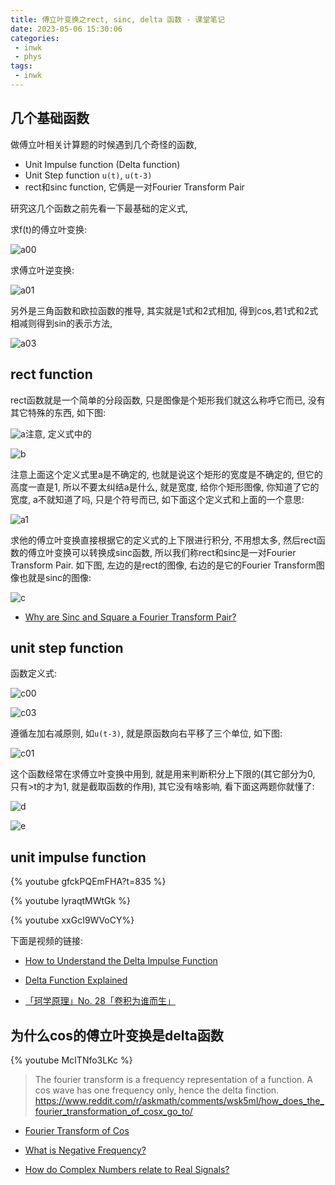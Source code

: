 ```yaml
---
title: 傅立叶变换之rect, sinc, delta 函数 - 课堂笔记
date: 2023-05-06 15:30:06
categories:
 - inwk
 - phys
tags:
 - inwk
---
```


## 几个基础函数 

做傅立叶相关计算题的时候遇到几个奇怪的函数,

- Unit Impulse function (Delta function)
- Unit Step function `u(t)`, `u(t-3)` 
- rect和sinc function, 它俩是一对Fourier Transform Pair

研究这几个函数之前先看一下最基础的定义式, 

求f(t)的傅立叶变换:

![a00](a00.png)

求傅立叶逆变换: 

![a01](a01.png)

另外是三角函数和欧拉函数的推导, 其实就是1式和2式相加, 得到cos,若1式和2式相减则得到sin的表示方法, 

![a03](a03.png)

## rect function

rect函数就是一个简单的分段函数, 只是图像是个矩形我们就这么称呼它而已, 没有其它特殊的东西, 如下图:

![a](a.png)注意, 定义式中的

![b](b.png)

注意上面这个定义式里a是不确定的, 也就是说这个矩形的宽度是不确定的, 但它的高度一直是1, 所以不要太纠结a是什么, 就是宽度, 给你个矩形图像, 你知道了它的宽度, a不就知道了吗, 只是个符号而已, 如下面这个定义式和上面的一个意思:

![a1](a1.png)

求他的傅立叶变换直接根据它的定义式的上下限进行积分, 不用想太多, 然后rect函数的傅立叶变换可以转换成sinc函数, 所以我们称rect和sinc是一对Fourier Transform Pair. 如下图, 左边的是rect的图像, 右边的是它的Fourier Transform图像也就是sinc的图像:

![c](c.png)

- [Why are Sinc and Square a Fourier Transform Pair?](https://www.youtube.com/watch?v=ZcTWLwXGql0)

## unit step function

函数定义式:

![c00](c00.png)

![c03](c03.png)

遵循左加右减原则, 如`u(t-3)`, 就是原函数向右平移了三个单位, 如下图:

![c01](c01.png)

这个函数经常在求傅立叶变换中用到, 就是用来判断积分上下限的(其它部分为0, 只有>t的才为1, 就是截取函数的作用), 其它没有啥影响, 看下面这两题你就懂了:

![d](d.png)

![e](e.png)

## unit impulse function

{% youtube gfckPQEmFHA?t=835 %}

{% youtube lyraqtMWtGk %}

{% youtube xxGcI9WVoCY%}

下面是视频的链接:

- [How to Understand the Delta Impulse Function](https://www.youtube.com/watch?v=xxGcI9WVoCY)

- [Delta Function Explained](https://www.youtube.com/watch?v=lyraqtMWtGk)

- [「珂学原理」No. 28「卷积为谁而生」](https://www.youtube.com/watch?v=gfckPQEmFHA&list=PLYdJCSN8wbG8F08QEPdTdx7FDPH7IGx7P&index=3)

## 为什么cos的傅立叶变换是delta函数

{% youtube  McITNfo3LKc %}

> The fourier transform is a frequency representation of a function. A cos wave has one frequency only, hence the delta finction. https://www.reddit.com/r/askmath/comments/wsk5ml/how_does_the_fourier_transformation_of_cosx_go_to/

- [Fourier Transform of Cos](https://www.youtube.com/watch?v=McITNfo3LKc)

- [What is Negative Frequency?](https://www.youtube.com/watch?v=gz6AKW-R69s)
- [How do Complex Numbers relate to Real Signals?](https://www.youtube.com/watch?v=TLWE388JWGs)